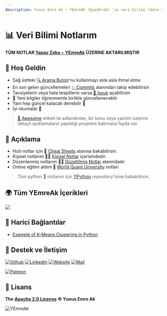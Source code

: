 ```yaml
---
description: Yunus Emre Ak ~ YEmreAk (@yedhrab) 'ın veri bilimi (data science) notları
---
```


# 📊 Veri Bilimi Notlarım

**TÜM NOTLAR [Yapay Zeka ~ YEmreAk](https://ai.yemreak.com) ÜZERİNE AKTARILMIŞTIR**

## 🗽 Hoş Geldin

* Sağ üstteki [🔍 Arama Buton](https://ds.yemreak.com/?q=)'nu kullanmayı asla asla ihmal etme
* En son gelen güncellemeleri [✨ Commits](https://github.com/yedhrab/YDataScience/commits/master) alanından takip edebilirsin
* Tavsiyelerin veya hata tespitlerin varsa [🦋 Issue](https://github.com/yedhrab/YDataScience/issues) açabilirsin
* 🌊 Yeni bilgiler öğrenmemle birlikle güncellenecektir
* Yani hep güncel kalacak denebilir 🚀
* İyi okumalar 👻

> [🚀 Awesome](https://github.com/yedhrab/YDataScience/tree/6cbb4b948c1f7f978f3afeadfcc35357d2e05dd5/0%20-%20Faydalı%20Kaynaklar/Awesome/README.md) etiketi ile adlandırılan, bir konu veya yazılım üzerine detaylı açıklamaların yapıldığı projelere bakmana fayda var

## 🗼 Açıklama

* Hızlı notlar için 🤸‍ [Cheat Sheets](cheat-sheets.md) alanına bakabilirsin.
* Kişisel notlarım 👨‍🏫 [Kişisel Notlar](kisisel-notlar/) içerisindedir.
* Düzenlenmiş notlarım 👨‍🔧 [Düzeltilmiş Notlar](duezeltilmis-notlar/) alanındadır
* Online eğitim aldım 🏫 [World Quant University](wqu-data-science/) notları

> Tüm python 🐍 notlarım için [YPython](https://github.com/yedhrab/YPython) _repository_'isine bakabilirsin.

## 🌍 Tüm YEmreAk İçerikleri

![](https://drive.google.com/uc?id=1LZoJzZyY_uYbl3zCxk6ZtZPaDiMHglMv)

## 🔗 Harici Bağlantılar

* [Example of K-Means Clustering in Python](https://datatofish.com/k-means-clustering-python/)

## 💖 Destek ve İletişim

​[​![Github](https://drive.google.com/uc?id=1PzkuWOoBNMg0uOMmqwHtVoYt0WCqi-O5)​](https://github.com/yedhrab) [​![LinkedIn](https://drive.google.com/uc?id=1hvdil0ZHVEzekQ4AYELdnPOqzunKpnzJ)​](https://www.linkedin.com/in/yemreak/) [​![Website](https://drive.google.com/uc?id=1wR8Ph0FBs36ZJl0Ud-HkS0LZ9b66JBqJ)​](https://yemreak.com/) [​![Mail](https://drive.google.com/uc?id=142rP0hbrnY8T9kj_84_r7WxPG1hzWEcN)​](mailto::yedhrab@gmail.com?subject=YDataScience%20%7C%20Github)​

​[​![Patreon](https://drive.google.com/uc?id=11YmCRmySX7v7QDFS62ST2JZuE70RFjDG)](https://www.patreon.com/yemreak/)

## 🔏 Lisans

**The** [**Apache 2.0 License**](https://choosealicense.com/licenses/apache-2.0/) **©️ Yunus Emre Ak**

![YEmreAk](https://drive.google.com/uc?id=1Wd_YLVOkAhXPVqFMx_aZyFvyTy_88H-Z)

